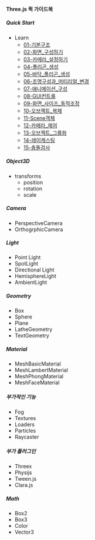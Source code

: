 #### Three.js 퀵 가이드북

##### Quick Start
- Learn
    - [01-기본구조](https://u4bi.github.io/threejs-quick-guide-book/learn/01-기본구조.html)
    - [02-화면_구성하기](https://u4bi.github.io/threejs-quick-guide-book/learn/02-화면_구성하기.html)
    - [03-카메라_설정하기](https://u4bi.github.io/threejs-quick-guide-book/learn/03-카메라_설정하기.html)
    - [04-폴리곤_생성](https://u4bi.github.io/threejs-quick-guide-book/learn/04-폴리곤_생성.html)
    - [05-바닥_폴리곤_생성](https://u4bi.github.io/threejs-quick-guide-book/learn/05-바닥_폴리곤_생성.html)
    - [06-조명구성과_머티리얼_변경](https://u4bi.github.io/threejs-quick-guide-book/learn/06-조명구성과_머티리얼_변경.html)
    - [07-애니메이션_구성](https://u4bi.github.io/threejs-quick-guide-book/learn/07-애니메이션_구성.html)
    - [08-GUI컨트롤](https://u4bi.github.io/threejs-quick-guide-book/learn/08-GUI컨트롤.html)
    - [09-화면_사이즈_동적조정](https://u4bi.github.io/threejs-quick-guide-book/learn/09-화면_사이즈_동적조정.html)
    - [10-오브젝트_복제](https://u4bi.github.io/threejs-quick-guide-book/learn/10-오브젝트_복제.html)
    - [11-Scene객체](https://u4bi.github.io/threejs-quick-guide-book/learn/11-Scene객체.html)
    - [12-카메라_제어](https://u4bi.github.io/threejs-quick-guide-book/learn/12-카메라_제어.html)
    - [13-오브젝트_그룹화](https://u4bi.github.io/threejs-quick-guide-book/learn/13-오브젝트_그룹화.html)
    - [14-레이캐스팅](https://u4bi.github.io/threejs-quick-guide-book/learn/14-레이캐스팅.html)
    - [15-충돌검사](https://u4bi.github.io/threejs-quick-guide-book/learn/15-충돌검사.html)


##### Object3D
- transforms
    - position
    - rotation
    - scale

##### Camera
- PerspectiveCamera
- OrthogrphicCamera

##### Light
- Point Light
- SpotLight
- Directional Light
- HemisphereLight
- AmbientLight

##### Geometry
- Box
- Sphere
- Plane
- LatheGeometry
- TextGeometry

##### Material
- MeshBasicMaterial
- MeshLambertMaterial
- MeshPhongMaterial
- MeshFaceMaterial

##### 부가적인 기능
- Fog
- Textures
- Loaders
- Particles
- Raycaster

##### 부가 플러그인
- Threex 
- Physijs
- Tween.js
- Clara.js

##### Math
- Box2
- Box3
- Color
- Vector3
